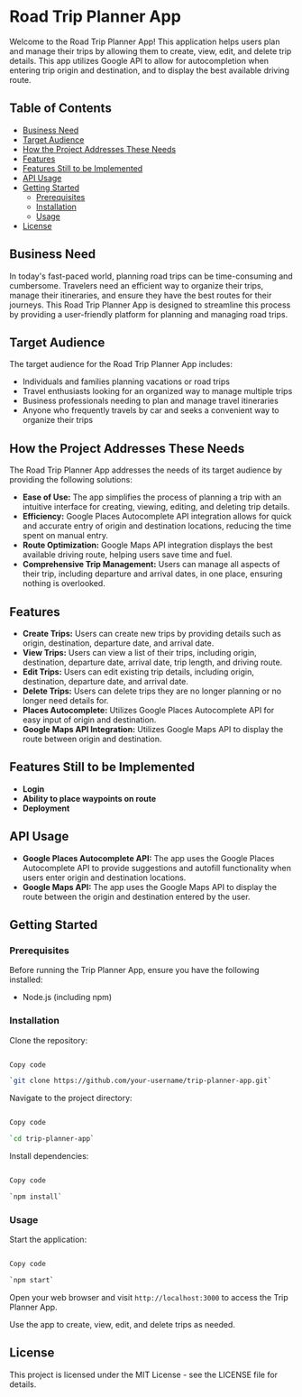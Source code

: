 Road Trip Planner App
=====================

Welcome to the Road Trip Planner App! This application helps users plan and manage their trips by allowing them to create, view, edit, and delete trip details. This app utilizes Google API to allow for autocompletion when entering trip origin and destination, and to display the best available driving route.

Table of Contents
-----------------

-   [Business Need](#business-need)
-   [Target Audience](#target-audience)
-   [How the Project Addresses These Needs](#how-the-project-addresses-these-needs)
-   [Features](#features)
-   [Features Still to be Implemented](#features-still-to-be-implemented)
-   [API Usage](#api-usage)
-   [Getting Started](#getting-started)
    -   [Prerequisites](#prerequisites)
    -   [Installation](#installation)
    -   [Usage](#usage)
-   [License](#license)

Business Need
-------------------------------------

In today's fast-paced world, planning road trips can be time-consuming and cumbersome. Travelers need an efficient way to organize their trips, manage their itineraries, and ensure they have the best routes for their journeys. This Road Trip Planner App is designed to streamline this process by providing a user-friendly platform for planning and managing road trips.

Target Audience
-------------------------------------

The target audience for the Road Trip Planner App includes:

-   Individuals and families planning vacations or road trips
-   Travel enthusiasts looking for an organized way to manage multiple trips
-   Business professionals needing to plan and manage travel itineraries
-   Anyone who frequently travels by car and seeks a convenient way to organize their trips

How the Project Addresses These Needs
-------------------------------------

The Road Trip Planner App addresses the needs of its target audience by providing the following solutions:

-   **Ease of Use:** The app simplifies the process of planning a trip with an intuitive interface for creating, viewing, editing, and deleting trip details.
-   **Efficiency:** Google Places Autocomplete API integration allows for quick and accurate entry of origin and destination locations, reducing the time spent on manual entry.
-   **Route Optimization:** Google Maps API integration displays the best available driving route, helping users save time and fuel.
-   **Comprehensive Trip Management:** Users can manage all aspects of their trip, including departure and arrival dates, in one place, ensuring nothing is overlooked.

Features
--------

-   **Create Trips:** Users can create new trips by providing details such as origin, destination, departure date, and arrival date.
-   **View Trips:** Users can view a list of their trips, including origin, destination, departure date, arrival date, trip length, and driving route.
-   **Edit Trips:** Users can edit existing trip details, including origin, destination, departure date, and arrival date.
-   **Delete Trips:** Users can delete trips they are no longer planning or no longer need details for.
-   **Places Autocomplete:** Utilizes Google Places Autocomplete API for easy input of origin and destination.
-   **Google Maps API Integration:** Utilizes Google Maps API to display the route between origin and destination.

Features Still to be Implemented
--------

- **Login**
- **Ability to place waypoints on route**
- **Deployment**

API Usage
---------

-   **Google Places Autocomplete API:** The app uses the Google Places Autocomplete API to provide suggestions and autofill functionality when users enter origin and destination locations.
-   **Google Maps API:** The app uses the Google Maps API to display the route between the origin and destination entered by the user.

Getting Started
---------------

### Prerequisites

Before running the Trip Planner App, ensure you have the following installed:

-   Node.js (including npm)

### Installation

Clone the repository:

```bash

Copy code

`git clone https://github.com/your-username/trip-planner-app.git`

```

Navigate to the project directory:

```bash

Copy code

`cd trip-planner-app`

```

Install dependencies:

```bash

Copy code

`npm install`
```

### Usage

Start the application:

```bash

Copy code

`npm start`

```

Open your web browser and visit `http://localhost:3000` to access the Trip Planner App.

Use the app to create, view, edit, and delete trips as needed.

License
-------

This project is licensed under the MIT License - see the LICENSE file for details.
